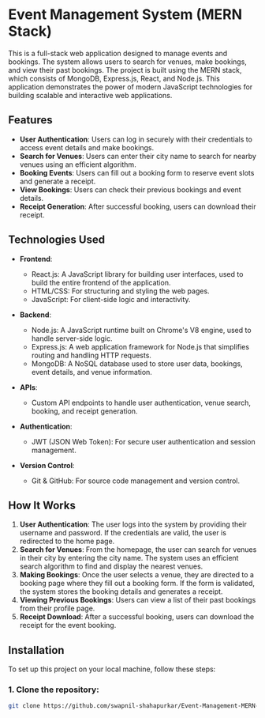 # Event Management System (MERN Stack)

This is a full-stack web application designed to manage events and bookings. The system allows users to search for venues, make bookings, and view their past bookings. The project is built using the MERN stack, which consists of MongoDB, Express.js, React, and Node.js. This application demonstrates the power of modern JavaScript technologies for building scalable and interactive web applications.

## Features

- **User Authentication**: Users can log in securely with their credentials to access event details and make bookings.
- **Search for Venues**: Users can enter their city name to search for nearby venues using an efficient algorithm.
- **Booking Events**: Users can fill out a booking form to reserve event slots and generate a receipt.
- **View Bookings**: Users can check their previous bookings and event details.
- **Receipt Generation**: After successful booking, users can download their receipt.

## Technologies Used

- **Frontend**: 
  - React.js: A JavaScript library for building user interfaces, used to build the entire frontend of the application.
  - HTML/CSS: For structuring and styling the web pages.
  - JavaScript: For client-side logic and interactivity.

- **Backend**:
  - Node.js: A JavaScript runtime built on Chrome's V8 engine, used to handle server-side logic.
  - Express.js: A web application framework for Node.js that simplifies routing and handling HTTP requests.
  - MongoDB: A NoSQL database used to store user data, bookings, event details, and venue information.

- **APIs**:
  - Custom API endpoints to handle user authentication, venue search, booking, and receipt generation.

- **Authentication**:
  - JWT (JSON Web Token): For secure user authentication and session management.

- **Version Control**:
  - Git & GitHub: For source code management and version control.

## How It Works

1. **User Authentication**: The user logs into the system by providing their username and password. If the credentials are valid, the user is redirected to the home page.
2. **Search for Venues**: From the homepage, the user can search for venues in their city by entering the city name. The system uses an efficient search algorithm to find and display the nearest venues.
3. **Making Bookings**: Once the user selects a venue, they are directed to a booking page where they fill out a booking form. If the form is validated, the system stores the booking details and generates a receipt.
4. **Viewing Previous Bookings**: Users can view a list of their past bookings from their profile page.
5. **Receipt Download**: After a successful booking, users can download the receipt for the event booking.

## Installation

To set up this project on your local machine, follow these steps:

### 1. Clone the repository:
```bash
git clone https://github.com/swapnil-shahapurkar/Event-Management-MERN-.git
